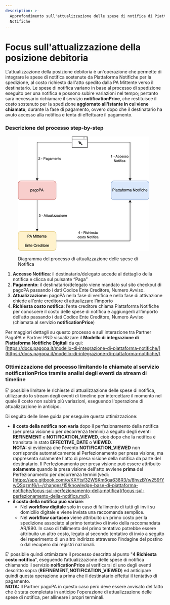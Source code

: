```yaml
---
description: >-
  Approfondimento sull'attualizzazione delle spese di notifica di Piattaforma
  Notifiche
---
```


# Focus sull'attualizzazione della posizione debitoria

L'attualizzazione della posizione debitoria è un'operazione che permette di integrare le spese di notifica sostenute da Piattaforma Notifiche per la spedizione, al costo richiesto dall'atto spedito dalla PA Mittente verso il destinatario. Le spese di notifica variano in base al processo di spedizione eseguito per una notifica e possono subire variazioni nel tempo; pertanto sarà necessario richiamare il servizio **notificationPrice**, che restituisce il costo sostenuto per la spedizione **aggiornato all'istante in cui viene chiamato**, durante la fase di pagamento, ovvero dopo che il destinatario ha avuto accesso alla notifica e tenta di effettuare il pagamento.

### Descrizione del processo step-by-step

<figure><img src="../.gitbook/assets/image (2).png" alt=""><figcaption><p>Diagramma del processo di attualizzazione delle spese di Notifica</p></figcaption></figure>

1. **Accesso Notifica**: il destinatario/delegato accede al dettaglio della notifica e clicca sul pulsante “Paga”
2. **Pagamento**: il destinatario/delegato viene mandato sul sito checkout di pagoPA passando i dati Codice Ente Creditore, Numero Avviso.
3. **Attualizzazione**: pagoPA nella fase di verifica e nella fase di attivazione chiede all’ente creditore di attualizzare l’importo
4. **Richiesta costo notifica**: l’ente creditore chiama Piattaforma Notifiche per conoscere il costo delle spese di notifica e aggiungerli all’importo dell’atto passando i dati Codice Ente Creditore, Numero Avviso (chiamata al servizio **notificationPrice**)

Per maggiori dettagli su questo processo e sull'interazione tra Partner PagoPA e Partner PND visualizzare il **Modello di integrazione di Piattaforma Notifiche Digitali** da qui:\
[https://docs.pagopa.it/modello-di-integrazione-di-piattaforma-notifiche/](https://docs.pagopa.it/modello-di-integrazione-di-piattaforma-notifiche/)

### Ottimizzazione del processo limitando le chiamate al servizio **notificationPrice** tramite analisi degli eventi da stream di timeline <a href="#ottimizzazioni" id="ottimizzazioni"></a>

E' possibile limitare le richieste di attualizzazione delle spese di notifica, utilizzando lo stream degli eventi di timeline per intercettare il momento nel quale il costo non subirà più variazioni, eseguendo l'operazione di attualizzazione in anticipo.&#x20;

Di seguito delle linee guida per eseguire questa ottimizzazione:

* **il costo della notifica non varia** dopo il perfezionamento della notifica (per presa visione o per decorrenza termini) a seguito degli eventi **REFINEMENT** e **NOTIFICATION\_VIEWED**, cioè dopo che la notifica è transitata in stato **EFFECTIVE\_DATE** o **VIEWED**.\
  **NOTA:** si evidenza che l'evento **NOTIFICATION\_VIEWED** non corrisponde automaticamente al Perfezionamento per presa visione, ma rappresenta solamente l'atto di presa visione della notifica da parte del destinatario. Il Perfezionamento per presa visione può essere attribuito **solamente** quando la presa visione dell'atto avviene **prima** del Perfezionamento per decorrenza termini(vedi:[https://app.gitbook.com/o/KXYtsf32WSKm6ga638R3/s/8hvzBYw259fYwQSqzmf6/\~/changes/15/knowledge-base-di-piattaforma-notifiche/focus-sul-perfezionamento-della-notifica](focus-sul-perfezionamento-della-notifica.md)).
* **il costo della notifica può variare**:
  * Nel **workflow digitale** solo in caso di fallimento di tutti gli invii su domicilio digitale e viene inviata una raccomanda semplice.
  * Nel **workflow cartaceo** viene attribuito un primo costo per la spedizione associato al primo tentativo di invio della raccomandata AR/890. In caso di fallimento del primo tentativo potrebbe essere attribuito un altro costo, legato al secondo tentativo di invio a seguito del reperimento di un altro indirizzo attraverso l'indagine del postino o dal recupero dai registri nazionali.

E' possibile quindi ottimizzare il processo descritto al punto "**4 Richiesta costo notifica**", eseguendo l’attualizzazione delle spese di notifica chiamando il servizio **noificationPrice** al verificarsi di uno degli eventi descritto sopra (**REFINEMENT,NOTIFICATION\_VIEWED**) ed anticipare quindi questa operazione a prima che il destinatario effettui il tentativo di pagamento.\
**NOTA:** Il Partner pagoPA in questo caso però deve essere avvisato del fatto che è stata completata in anticipo l'operazione di attualizzazione delle spese di notifica, per allineare i propri terminali.
